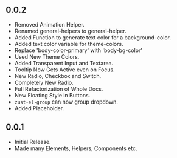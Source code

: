 ## 0.0.2
- Removed Animation Helper.
- Renamed general-helpers to general-helper.
- Added Function to generate text color for a background-color.
- Added text color variable for theme-colors.
- Replace 'body-color-primary' with 'body-bg-color'
- Used New Theme Colors.
- Added Transparent Input and Textarea.
- Tooltip Now Gets Active even on Focus.
- New Radio, Checkbox and Switch.
- Completely New Radio.
- Full Refactorization of Whole Docs.
- New Floating Style in Buttons.
- `zust-el-group` can now group dropdown.
- Added Placeholder.

## 0.0.1
- Initial Release.
- Made many Elements, Helpers, Components etc.
